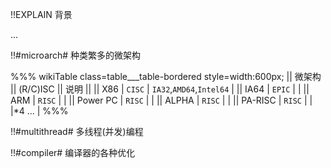 !!EXPLAIN
背景

...



!!#microarch# 种类繁多的微架构

%%% wikiTable class=table___table-bordered style=width:600px;
|| 微架构 || (R/C)ISC || 说明 ||
|| X86 | `CISC` | `IA32`,`AMD64`,`Intel64` |
|| IA64 | `EPIC` |  |
|| ARM | `RISC` |  |
|| Power PC | `RISC` |  |
|| ALPHA | `RISC` |  |
|| PA-RISC | `RISC` |  |
|*4 ... |
%%%


!!#multithread# 多线程(并发)编程


!!#compiler# 编译器的各种优化

